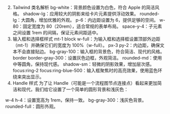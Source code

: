 2. Tailwind 类名解析
bg-white：背景颜色设置为白色，符合 Apple 的简洁风格。
shadow-lg：应用较大的阴影来给卡片元素提供浮动效果。
rounded-lg：大圆角，增加优雅的外观。
p-6：内边距设置为 6，提供足够的空间。
w-80：固定宽度为 80（20rem），适合常规的表单布局。
space-y-4：子元素之间设置 1rem 的间隔，保证元素间距适中。
3. 输入框和选择框样式
mt-1 block w-full：为输入框和选择框设置顶部外边距（mt-1）并确保它们的宽度为 100%（w-full）。
px-3 py-2：内边距，确保文本不会直接贴边。
bg-gray-100：输入框的背景色，符合简洁、现代的风格。
border border-gray-300：设置灰色边框，外观简洁。
rounded-md：使用中等圆角，保持现代感。
shadow-sm：轻微的阴影效果，增加层次感。
focus:ring-2 focus:ring-blue-500：输入框聚焦时的高亮效果，使用蓝色环绕来突出显示。
4. Handle 样式
为了让 Handle（可能是一个流程图节点连接点）看起来更加简洁和现代，我们给它设置了一个简单的圆形背景和浅灰色：

w-4 h-4：设置宽高为 1rem，保持一致。
bg-gray-300：浅灰色背景。
rounded-full：圆形外观。
